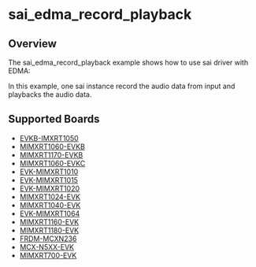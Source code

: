 # sai_edma_record_playback

## Overview
The sai_edma_record_playback example shows how to use sai driver with EDMA:

In this example, one sai instance record the audio data from input and playbacks the audio data.

## Supported Boards
- [EVKB-IMXRT1050](../../../_boards/evkbimxrt1050/driver_examples/sai/edma_record_playback/example_board_readme.md)
- [MIMXRT1060-EVKB](../../../_boards/evkbmimxrt1060/driver_examples/sai/edma_record_playback/example_board_readme.md)
- [MIMXRT1170-EVKB](../../../_boards/evkbmimxrt1170/driver_examples/sai/edma_record_playback/example_board_readme.md)
- [MIMXRT1060-EVKC](../../../_boards/evkcmimxrt1060/driver_examples/sai/edma_record_playback/example_board_readme.md)
- [EVK-MIMXRT1010](../../../_boards/evkmimxrt1010/driver_examples/sai/edma_record_playback/example_board_readme.md)
- [EVK-MIMXRT1015](../../../_boards/evkmimxrt1015/driver_examples/sai/edma_record_playback/example_board_readme.md)
- [EVK-MIMXRT1020](../../../_boards/evkmimxrt1020/driver_examples/sai/edma_record_playback/example_board_readme.md)
- [MIMXRT1024-EVK](../../../_boards/evkmimxrt1024/driver_examples/sai/edma_record_playback/example_board_readme.md)
- [MIMXRT1040-EVK](../../../_boards/evkmimxrt1040/driver_examples/sai/edma_record_playback/example_board_readme.md)
- [EVK-MIMXRT1064](../../../_boards/evkmimxrt1064/driver_examples/sai/edma_record_playback/example_board_readme.md)
- [MIMXRT1160-EVK](../../../_boards/evkmimxrt1160/driver_examples/sai/edma_record_playback/example_board_readme.md)
- [MIMXRT1180-EVK](../../../_boards/evkmimxrt1180/driver_examples/sai/edma_record_playback/example_board_readme.md)
- [FRDM-MCXN236](../../../_boards/frdmmcxn236/driver_examples/sai/edma_record_playback/example_board_readme.md)
- [MCX-N5XX-EVK](../../../_boards/mcxn5xxevk/driver_examples/sai/edma_record_playback/example_board_readme.md)
- [MIMXRT700-EVK](../../../_boards/mimxrt700evk/driver_examples/sai/edma_record_playback/example_board_readme.md)
